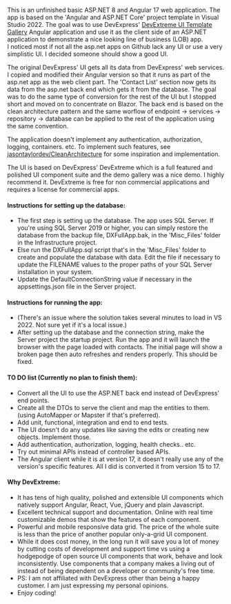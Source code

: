 
This is an unfinished basic ASP.NET 8 and Angular 17 web application. The app is based on the 'Angular and ASP.NET Core' project template in Visual Studio 2022. The goal was to use DevExpress' <a href="https://github.com/DevExpress/devextreme-ui-template-gallery?tab=readme-ov-file" target="_blank">DevExtreme UI Template Gallery</a> Angular application and use it as the client side of an ASP.NET application to demonstrate a nice looking line of business (LOB) app.  
I noticed most if not all the asp.net apps on Github lack any UI or use a very simplistic UI. I decided someone should show a good UI.

The original DevExpress' UI gets all its data from DevExpress' web services. I copied and modified their Angular version so that it runs as part of the asp.net app as the web client part. The 'Contact List' section now gets its data from the asp.net back end which gets it from the database. The goal was to do the same type of conversion for the rest of the UI but I stopped short and moved on to concentrate on Blazor. The back end is based on the clean architecture pattern and the same worflow of endpoint -> services -> repository -> database can be applied to the rest of the application using the same convention. 
  
The application doesn't implement any authentication, authorization, logging, containers. etc. To implement such features, see <a href="https://github.com/jasontaylordev/CleanArchitecture" target="_blank">jasontaylordev/CleanArchitecture</a> for some inspiration and implementation.
  
The UI is based on DevExpress' DevExtreme which is a full featured and polished UI component suite and the demo gallery was a nice demo. I highly recommend it. DevExtreme is free for non commercial applications and requires a license for commercial apps. 


#### Instructions for setting up the database:
* The first step is setting up the database. The app uses SQL Server. If you're using SQL Server 2019 or higher, you can simply restore the database from the backup file, DXFullApp.bak, in the 'Misc_Files' folder in the Infrastructure project.
* Else run the DXFullApp.sql script that's in the 'Misc_Files' folder to create and populate the database with data. Edit the file if necessary to update the FILENAME values to the proper paths of your SQL Server installation in your system.
* Update the DefaultConnectionString value if necessary in the appsettings.json file in the Server project.

#### Instructions for running the app:
* (There's an issue where the solution takes several minutes to load in VS 2022. Not sure yet if it's a local issue.)
* After setting up the database and the connection string, make the Server project the startup project. Run the app and it will launch the browser with the page loaded with contacts. The initial page will show a broken page then auto refreshes and renders properly. This should be fixed.

#### TO DO list (Currently no plan to finish them):
* Convert all the UI to use the ASP.NET back end instead of DevExpress' end points.
* Create all the DTOs to serve the client and map the entities to them. (using AutoMapper or Mapster if that's preferred).
* Add unit, functional, integration and end to end tests.
* The UI doesn't do any updates like saving the edits or creating new objects. Implement those.
* Add authentication, authorization, logging, health checks.. etc.
* Try out minimal APIs instead of controller based APIs. 
* The Angular client while it is at version 17, it doesn't really use any of the version's specific features. All I did is converted it from version 15 to 17.



#### Why DevExtreme:
* It has tens of high quality, polished and extensible UI components which natively support Angular, React, Vue, jQuery and plain Javascript.
* Excellent technical support and documentation. Online with real time customizable demos that show the features of each component.
* Powerful and mobile responsive data grid. The price of the whole suite is less than the price of another popular only-a-grid UI component.
* While it does cost money, in the long run it will save you a lot of money by cutting costs of development and support time vs using a hodgepodge of open source UI components that work, behave and look inconsistently. Use components that a company makes a living out of instead of being dependent on a developer or community's free time.
* PS: I am not affiliated with DevExpress other than being a happy customer. I am just expressing my personal opinions.
* Enjoy coding!





